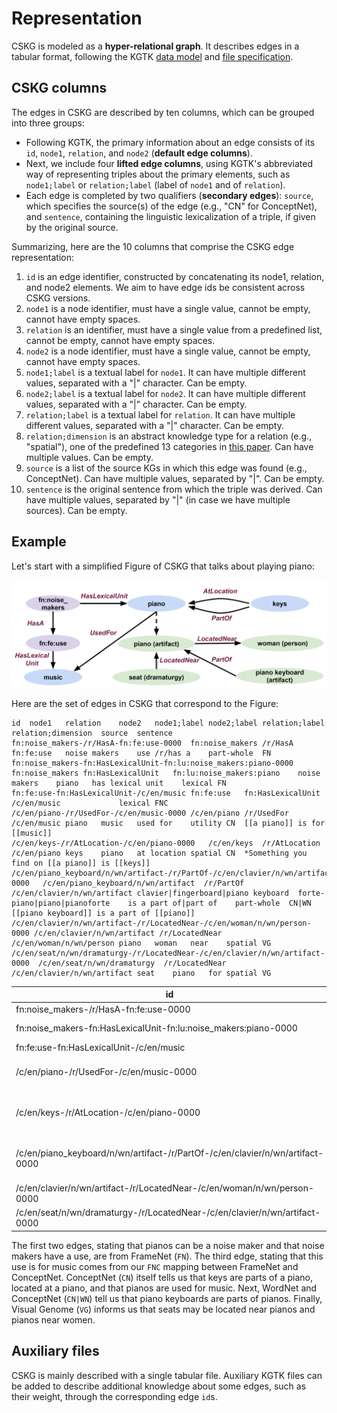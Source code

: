 # Representation

CSKG is modeled as a **hyper-relational graph**. It describes edges in a tabular format, following the KGTK [data model](https://kgtk.readthedocs.io/en/latest/data_model/) and [file specification](https://kgtk.readthedocs.io/en/latest/specification/).

## CSKG columns

The edges in CSKG are described by ten columns, which can be grouped into three groups:
* Following KGTK, the primary information about an edge consists of its `id`, `node1`, `relation`, and `node2` (**default edge columns**). 
* Next, we include four **lifted edge columns**, using KGTK's abbreviated way of representing triples about the primary elements, such as `node1;label` or `relation;label` (label of `node1` and of `relation`). 
* Each edge is completed by two qualifiers (**secondary edges**): `source`, which specifies the source(s) of the edge (e.g., "CN" for ConceptNet), and `sentence`, containing the linguistic lexicalization of a triple, if given by the original source. 

Summarizing, here are the 10 columns that comprise the CSKG edge representation: 

1. `id` is an edge identifier, constructed by concatenating its node1, relation, and node2 elements. We aim to have edge ids be consistent across CSKG versions.
2. `node1` is a node identifier, must have a single value, cannot be empty, cannot have empty spaces. 
3. `relation` is an identifier, must have a single value from a predefined list, cannot be empty, cannot have empty spaces.
4. `node2` is a node identifier, must have a single value, cannot be empty, cannot have empty spaces. 
5. `node1;label` is a textual label for `node1`. It can have multiple different values, separated with a "|" character. Can be empty.
6. `node2;label` is a textual label for `node2`. It can have multiple different values, separated with a "|" character. Can be empty.
7. `relation;label` is a textual label for `relation`. It can have multiple different values, separated with a "|" character. Can be empty.
8. `relation;dimension` is an abstract knowledge type for a relation (e.g., "spatial"), one of the predefined 13 categories in [this paper](https://arxiv.org/abs/2101.04640). Can have multiple values. Can be empty.
9. `source` is a list of the source KGs in which this edge was found (e.g., ConceptNet). Can have multiple values, separated by "|". Can be empty.
10. `sentence` is the original sentence from which the triple was derived. Can have multiple values, separated by "|" (in case we have multiple sources). Can be empty.

## Example

Let's start with a simplified Figure of CSKG that talks about playing piano:

![Diagram](images/snippet.png)

Here are the set of edges in CSKG that correspond to the Figure:
```
id	node1	relation	node2	node1;label	node2;label	relation;label	relation;dimension	source	sentence
fn:noise_makers-/r/HasA-fn:fe:use-0000	fn:noise_makers	/r/HasA	fn:fe:use	noise makers	use	/r/has a	part-whole	FN	
fn:noise_makers-fn:HasLexicalUnit-fn:lu:noise_makers:piano-0000	fn:noise_makers	fn:HasLexicalUnit	fn:lu:noise_makers:piano	noise makers	piano	has lexical unit	lexical	FN	
fn:fe:use-fn:HasLexicalUnit-/c/en/music	fn:fe:use	fn:HasLexicalUnit	/c/en/music				lexical	FNC	
/c/en/piano-/r/UsedFor-/c/en/music-0000	/c/en/piano	/r/UsedFor	/c/en/music	piano	music	used for	utility	CN	[[a piano]] is for [[music]]
/c/en/keys-/r/AtLocation-/c/en/piano-0000	/c/en/keys	/r/AtLocation	/c/en/piano	keys	piano	at location	spatial	CN	*Something you find on [[a piano]] is [[keys]]
/c/en/piano_keyboard/n/wn/artifact-/r/PartOf-/c/en/clavier/n/wn/artifact-0000	/c/en/piano_keyboard/n/wn/artifact	/r/PartOf	/c/en/clavier/n/wn/artifact	clavier|fingerboard|piano keyboard	forte-piano|piano|pianoforte	is a part of|part of	part-whole	CN|WN	[[piano keyboard]] is a part of [[piano]]
/c/en/clavier/n/wn/artifact-/r/LocatedNear-/c/en/woman/n/wn/person-0000	/c/en/clavier/n/wn/artifact	/r/LocatedNear	/c/en/woman/n/wn/person	piano	woman	near	spatial	VG	
/c/en/seat/n/wn/dramaturgy-/r/LocatedNear-/c/en/clavier/n/wn/artifact-0000	/c/en/seat/n/wn/dramaturgy	/r/LocatedNear	/c/en/clavier/n/wn/artifact	seat	piano	for	spatial	VG	
```

| id | node1 | relation | node2 | node1;label | node2;label | relation;label | relation;dimension | source | sentence |
| -- | -- | -- | -- | -- | -- | -- | -- | -- | -- |
| fn:noise_makers-/r/HasA-fn:fe:use-0000 | fn:noise_makers | /r/HasA | fn:fe:use | noise makers | use | /r/has a | part-whole | FN |  |
| fn:noise_makers-fn:HasLexicalUnit-fn:lu:noise_makers:piano-0000 | fn:noise_makers | fn:HasLexicalUnit | fn:lu:noise_makers:piano | noise makers | piano | has lexical unit | lexical | FN |  |
| fn:fe:use-fn:HasLexicalUnit-/c/en/music | fn:fe:use | fn:HasLexicalUnit | /c/en/music |  |  |  | lexical | FNC |  |
| /c/en/piano-/r/UsedFor-/c/en/music-0000 | /c/en/piano | /r/UsedFor | /c/en/music | piano | music | used for | utility | CN | [[a piano]] is for [[music]] |
| /c/en/keys-/r/AtLocation-/c/en/piano-0000 | /c/en/keys | /r/AtLocation | /c/en/piano | keys | piano | at location | spatial | CN | *Something you find on [[a piano]] is [[keys]] |
| /c/en/piano_keyboard/n/wn/artifact-/r/PartOf-/c/en/clavier/n/wn/artifact-0000 | /c/en/piano_keyboard/n/wn/artifact | /r/PartOf | /c/en/clavier/n/wn/artifact | clavier\|fingerboard\|piano keyboard | forte-piano\|piano\|pianoforte | is a part of\|part of | part-whole | CN\|WN | [[piano keyboard]] is a part of [[piano]] |
| /c/en/clavier/n/wn/artifact-/r/LocatedNear-/c/en/woman/n/wn/person-0000 | /c/en/clavier/n/wn/artifact | /r/LocatedNear | /c/en/woman/n/wn/person | piano | woman | near | spatial | VG |  |
| /c/en/seat/n/wn/dramaturgy-/r/LocatedNear-/c/en/clavier/n/wn/artifact-0000 | /c/en/seat/n/wn/dramaturgy | /r/LocatedNear | /c/en/clavier/n/wn/artifact | seat | piano | for | spatial | VG |  |


The first two edges, stating that pianos can be a noise maker and that noise makers have a use, are from FrameNet (`FN`). The third edge, stating that this use is for music comes from our `FNC` mapping between FrameNet and ConceptNet. ConceptNet (`CN`) itself tells us that keys are parts of a piano, located at a piano, and that pianos are used for music. Next, WordNet and ConceptNet (`CN|WN`) tell us that piano keyboards are parts of pianos. Finally, Visual Genome (`VG`) informs us that seats may be located near pianos and pianos near women.

## Auxiliary files

CSKG is mainly described with a single tabular file. Auxiliary KGTK files can be added to describe additional knowledge about some edges, such as their weight, through the corresponding edge `id`s. 
